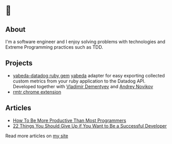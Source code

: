 # 👋

## About

I'm a software engineer and I enjoy solving problems with technologies and Extreme Programming practices such as TDD.

## Projects

* [yabeda-datadog ruby gem](https://github.com/yabeda-rb/yabeda-datadog) [yabeda](https://github.com/yabeda-rb/yabeda) adapter for easy exporting collected custom metrics from your ruby application to the Datadog API. Developed together with [Vladimir Dementyev](https://github.com/palkan) and [Andrey Novikov](https://github.com/Envek)
* [rmtr chrome extension](https://github.com/dmshvetsov/rmtr-chrome-extension)

## Articles

* [How To Be More Productive Than Most Programmers](https://dev.to/dmitryshvetsov/how-to-be-more-productive-than-most-programmers-576f)
* [22 Things You Should Give Up if You Want to Be a Successful Developer](https://medium.com/better-programming/22-things-you-should-give-up-if-you-want-to-be-a-successful-developer-aaee8699185c)

Read more articles on [my site](https://dmitryshvetsov.com)

<!--
**dmshvetsov/dmshvetsov** is a ✨ _special_ ✨ repository because its `README.md` (this file) appears on your GitHub profile.

Here are some ideas to get you started:

- 🔭 I’m currently working on ...
- 🌱 I’m currently learning ...
- 👯 I’m looking to collaborate on ...
- 🤔 I’m looking for help with ...
- 💬 Ask me about ...
- 📫 How to reach me: ...
- 😄 Pronouns: ...
- ⚡ Fun fact: ...
-->
